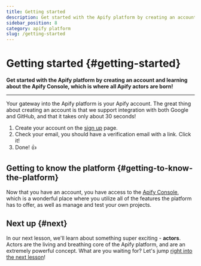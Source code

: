```yaml
---
title: Getting started
description: Get started with the Apify platform by creating an account and learning about the Apify Console, which is where all Apify actors are born!
sidebar_position: 8
category: apify platform
slug: /getting-started
---
```


# Getting started {#getting-started}

**Get started with the Apify platform by creating an account and learning about the Apify Console, which is where all Apify actors are born!**

---

Your gateway into the Apify platform is your Apify account. The great thing about creating an account is that we support integration with both Google and GitHub, and that it takes only about 30 seconds!

1. Create your account on the [sign up](https://console.apify.com/sign-up?asrc=developers_portal) page.
2. Check your email, you should have a verification email with a link. Click it!
3. Done! 👍

## Getting to know the platform {#getting-to-know-the-platform}

Now that you have an account, you have access to the [Apify Console](https://console.apify.com?asrc=developers_portal), which is a wonderful place where you utilize all of the features the platform has to offer, as well as manage and test your own projects.

## Next up {#next}

In our next lesson, we'll learn about something super exciting - **actors**. Actors are the living and breathing core of the Apify platform, and are an extremely powerful concept. What are you waiting for? Let's jump [right into the next lesson](./actors.md)!
